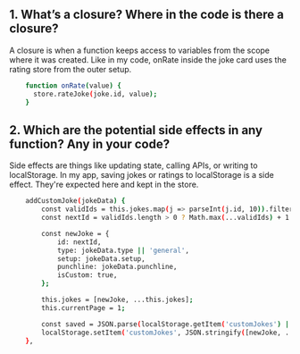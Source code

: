 ## 1. What’s a closure? Where in the code is there a closure?
   A closure is when a function keeps access to variables from the scope where it was created. Like in my code, onRate inside the joke card uses the rating store from the outer setup.
```bash
    function onRate(value) {
      store.rateJoke(joke.id, value);
    }
```

## 2. Which are the potential side effects in any function? Any in your code?
   Side effects are things like updating state, calling APIs, or writing to localStorage. In my app, saving jokes or ratings to localStorage is a side effect. They're expected here and kept in the store.
   
```bash
    addCustomJoke(jokeData) {
        const validIds = this.jokes.map(j => parseInt(j.id, 10)).filter(id => !isNaN(id));
        const nextId = validIds.length > 0 ? Math.max(...validIds) + 1 : 1;

        const newJoke = {
            id: nextId,
            type: jokeData.type || 'general',
            setup: jokeData.setup,
            punchline: jokeData.punchline,
            isCustom: true,
        };

        this.jokes = [newJoke, ...this.jokes];
        this.currentPage = 1;

        const saved = JSON.parse(localStorage.getItem('customJokes') || '[]');
        localStorage.setItem('customJokes', JSON.stringify([newJoke, ...saved]));
    },
```